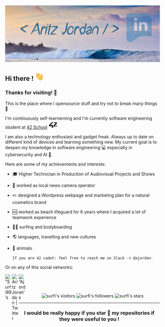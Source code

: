 [![Poster image of a relaxing wave, my passion, the text "Aritz Jordan" in the center, and Linkedin url on the top right](img/git_ajordan_linked.jpg)](https://www.linkedin.com/in/aritz-jordan-zaballa/)

## Hi there ! <img src="https://raw.githubusercontent.com/Surfi89/surfi89/main/img/Hi.gif" width="30px">

### Thanks for visiting! 🤙

This is the place where I opensource stuff and try not to break many things 🤣

I'm continuously self-learnerning and I'm currently software engineering student at [42 School](https://www.42urduliz.com/) <img src="https://raw.githubusercontent.com/Surfi89/surfi89/main/img/42.jpg" width="30px">

I am also a technology enthusiast and gadget freak. Always up to date on different kind of devices and learning something new.
My current goal is to deepen my knowledge in software engineering 💻 especially in cybersecurity and AI 🤖.

Here are some of my achievements and interests:

* 🎓  Higher Technician in Production of Audiovisual Projects and Shows
* 🎥  worked as local news camera operator
* ✏️  designed a Wordpress webpage and marketing plan for a natural cosmetics brand
* 🆘  worked as beach lifeguard for 6 years where I acquired a lot of teamwork experience
* 🏄‍♂️  surfing and bodyboarding
* 🌎  languages, travelling and new cultures
* 🐾  animals
.

	` If you are 42 cadet: feel free to reach me on Slack -> @ajordan- `
	
Or on any of this social networks:

<a href="https://discordapp.com/users/209660552568373249">
  <img align="left" alt=“Surfi89’s Discord" width="22px" src="https://raw.githubusercontent.com/peterthehan/peterthehan/master/assets/discord.svg" />
</a>
<a href="https://twitter.com/ajordan_89">
  <img align="left" alt="Aritz Jordan | Twitter" width="22px" src="https://raw.githubusercontent.com/peterthehan/peterthehan/master/assets/twitter.svg" />
</a>
<a href="https://www.linkedin.com/in/aritz-jordan-zaballa/">
  <img align="left" alt=“Ajordan’s LinkedIN" width="22px" src="https://raw.githubusercontent.com/peterthehan/peterthehan/master/assets/linkedin.svg" />
</a>
<br />

&nbsp;

<p align="center">
<img alt="surfi's visitors" src="https://komarev.com/ghpvc/?username=surfi89&color=blue&style=flat&label=visitors" />
<img alt="surfi's followers" src="https://img.shields.io/github/followers/surfi89?color=blue" />
<img alt="surfi's stars" src="https://img.shields.io/github/stars/surfi89?color=blue" />
</p>


	
---

<h3 align="center">
	I would be really happy if you star 🌟 my repositories if they were useful to you !
</h3>
